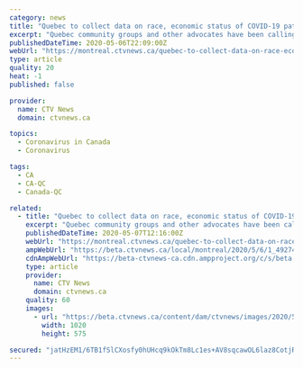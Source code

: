 ```yaml
---
category: news
title: "Quebec to collect data on race, economic status of COVID-19 patients, director of public health says"
excerpt: "Quebec community groups and other advocates have been calling on Quebec to collect race-based data on COVID-19 patients."
publishedDateTime: 2020-05-06T22:09:00Z
webUrl: "https://montreal.ctvnews.ca/quebec-to-collect-data-on-race-economic-status-of-covid-19-patients-director-of-public-health-says-1.4927486?cache=yes%3FclipId%3D89926%3FclipId%3D89530"
type: article
quality: 20
heat: -1
published: false

provider:
  name: CTV News
  domain: ctvnews.ca

topics:
  - Coronavirus in Canada
  - Coronavirus

tags:
  - CA
  - CA-QC
  - Canada-QC

related:
  - title: "Quebec to collect data on race, economic status of COVID-19 patients, director of public health says"
    excerpt: "Quebec community groups and other advocates have been calling on Quebec to collect race-based data on COVID-19 patients."
    publishedDateTime: 2020-05-07T12:16:00Z
    webUrl: "https://montreal.ctvnews.ca/quebec-to-collect-data-on-race-economic-status-of-covid-19-patients-director-of-public-health-says-1.4927486"
    ampWebUrl: "https://beta.ctvnews.ca/local/montreal/2020/5/6/1_4927486.html"
    cdnAmpWebUrl: "https://beta-ctvnews-ca.cdn.ampproject.org/c/s/beta.ctvnews.ca/local/montreal/2020/5/6/1_4927486.html"
    type: article
    provider:
      name: CTV News
      domain: ctvnews.ca
    quality: 60
    images:
      - url: "https://beta.ctvnews.ca/content/dam/ctvnews/images/2020/5/7/1_4927811.jpg?cache_timestamp=1588854680063"
        width: 1020
        height: 575

secured: "jatHzEM1/6TB1fSlCXosfy0hUHcq9kOkTm8Lc1es+AV8sqcawOL6laz8CotjRhziXvaiyt3mDzyQlbGHww4Ad5HN2PjqbiIq5Sem/aaFpvccdmhqfEtAbcufTKfUpMp5Rqpw2qnwok5xotlSW7mku4JfoE9RGHGpmCOak4936YCQe6TbDx6XQX+tM1WSnY07reB+wUe7EBvslCiioblUcFEa1tD945s6S3jrhwbcThMBmemIvg/JLWfYci3qMb1dw9rOi5ZoqdYIlFlVIzCbAE9jwklcpjo8Ebadkxb6Lp+yxPwblTBv2YkuAexWYdpQIwZoyFUVkk/f0CTfiQ10M2ra1b8eWNm1SVsXaoPQ0z+W3bS9N9vF/7aE85xxOcXYqZDDC/wgQbwYMxzkdolvadVk3+Q846a53bz4gSp5585xnt1CkJ2GMDUkG+AzZh7iIf292zfRmbEGgfu3/zhSTfQbb2wySPkg874PeGi23NA=;MoK73TQae6C/zAMmsIQw5Q=="
---
```


